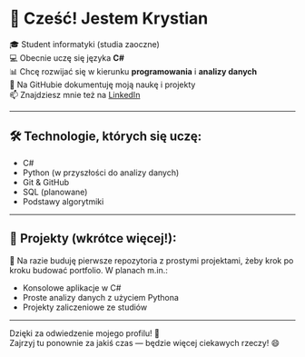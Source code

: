 # 👋 Cześć! Jestem Krystian

🎓 Student informatyki (studia zaoczne)  
💻 Obecnie uczę się języka **C#**  
📊 Chcę rozwijać się w kierunku **programowania** i **analizy danych**  
🌱 Na GitHubie dokumentuję moją naukę i projekty  
📫 Znajdziesz mnie też na [LinkedIn](www.linkedin.com/in/krystian-szynal-53053835a)

---

## 🛠️ Technologie, których się uczę:
- C#
- Python (w przyszłości do analizy danych)
- Git & GitHub
- SQL (planowane)
- Podstawy algorytmiki

---

## 📂 Projekty (wkrótce więcej!):
🔧 Na razie buduję pierwsze repozytoria z prostymi projektami, żeby krok po kroku budować portfolio. W planach m.in.:
- Konsolowe aplikacje w C#
- Proste analizy danych z użyciem Pythona
- Projekty zaliczeniowe ze studiów

---

Dzięki za odwiedzenie mojego profilu! 🚀  
Zajrzyj tu ponownie za jakiś czas — będzie więcej ciekawych rzeczy! 😄


<!--
**KrystianSzynal/KrystianSzynal** is a ✨ _special_ ✨ repository because its `README.md` (this file) appears on your GitHub profile.

Here are some ideas to get you started:

- 🔭 I’m currently working on ...
- 🌱 I’m currently learning ...
- 👯 I’m looking to collaborate on ...
- 🤔 I’m looking for help with ...
- 💬 Ask me about ...
- 📫 How to reach me: ...
- 😄 Pronouns: ...
- ⚡ Fun fact: ...
-->

